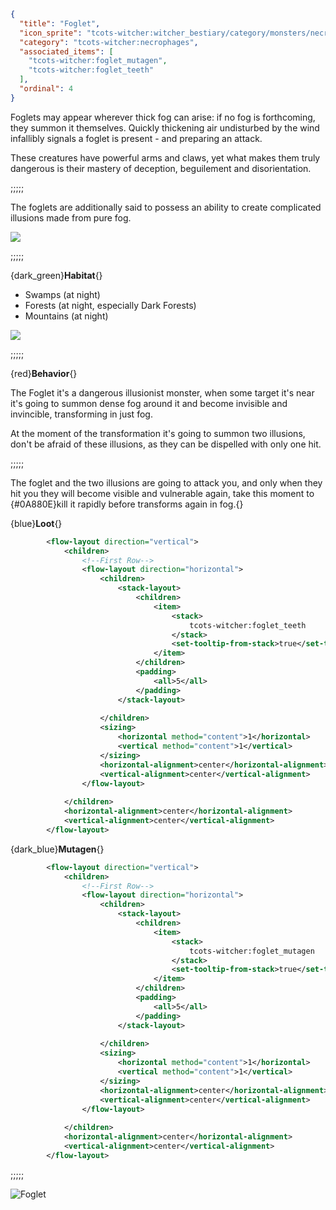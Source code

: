 ```json
{
  "title": "Foglet",
  "icon_sprite": "tcots-witcher:witcher_bestiary/category/monsters/necrophages/foglet",
  "category": "tcots-witcher:necrophages",
  "associated_items": [
    "tcots-witcher:foglet_mutagen",
    "tcots-witcher:foglet_teeth"
  ],
  "ordinal": 4
}
```

Foglets may appear wherever thick fog can arise: if no fog is forthcoming, they summon it themselves. 
Quickly thickening air undisturbed by the wind infallibly signals a foglet is present - and preparing an attack.

These creatures have powerful arms and claws, 
yet what makes them truly dangerous is their mastery of deception, 
beguilement and disorientation.

;;;;;

The foglets are additionally said to possess an ability to create complicated illusions made from
pure fog.

![](tcots-witcher:textures/gui/sprites/witcher_bestiary/entries/foglet/foglet_main.png,fit)

;;;;;

{dark_green}**Habitat**{}
- Swamps (at night)
- Forests (at night, especially Dark Forests)
- Mountains (at night)

![](tcots-witcher:textures/gui/sprites/witcher_bestiary/entries/foglet/foglet_fog.png,fit)

;;;;;

{red}**Behavior**{}

The Foglet it's a dangerous illusionist monster, when some target it's near it's going to
summon dense fog around it and become invisible and invincible, transforming in just fog.


At the moment of the transformation it's going to summon two illusions, 
don't be afraid of these illusions, as they can be dispelled with only one hit.

;;;;;

The foglet and the two illusions are going to attack you, and only when they hit you they will become 
visible and vulnerable again, take this moment to {#0A880E}kill it rapidly before transforms again in fog.{}

{blue}**Loot**{}
```xml owo-ui
        <flow-layout direction="vertical">
            <children>
                <!--First Row-->
                <flow-layout direction="horizontal">
                    <children>
                        <stack-layout>
                            <children>
                                <item>
                                    <stack>
                                        tcots-witcher:foglet_teeth
                                    </stack>
                                    <set-tooltip-from-stack>true</set-tooltip-from-stack>
                                </item>
                            </children>
                            <padding>
                                <all>5</all>
                            </padding>
                        </stack-layout>
                        
                    </children>
                    <sizing>
                        <horizontal method="content">1</horizontal>
                        <vertical method="content">1</vertical>
                    </sizing>
                    <horizontal-alignment>center</horizontal-alignment>
                    <vertical-alignment>center</vertical-alignment>
                </flow-layout>
                
            </children>
            <horizontal-alignment>center</horizontal-alignment>
            <vertical-alignment>center</vertical-alignment>
        </flow-layout>
```

{dark_blue}**Mutagen**{}
```xml owo-ui
        <flow-layout direction="vertical">
            <children>
                <!--First Row-->
                <flow-layout direction="horizontal">
                    <children>
                        <stack-layout>
                            <children>
                                <item>
                                    <stack>
                                        tcots-witcher:foglet_mutagen
                                    </stack>
                                    <set-tooltip-from-stack>true</set-tooltip-from-stack>
                                </item>
                            </children>
                            <padding>
                                <all>5</all>
                            </padding>
                        </stack-layout>
                        
                    </children>
                    <sizing>
                        <horizontal method="content">1</horizontal>
                        <vertical method="content">1</vertical>
                    </sizing>
                    <horizontal-alignment>center</horizontal-alignment>
                    <vertical-alignment>center</vertical-alignment>
                </flow-layout>
                
            </children>
            <horizontal-alignment>center</horizontal-alignment>
            <vertical-alignment>center</vertical-alignment>
        </flow-layout>
```

;;;;;




![Foglet](tcots-witcher:textures/gui/sprites/witcher_bestiary/entries/foglet/foglet_full.png,fit)